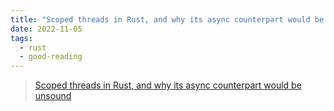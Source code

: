 ```yaml
---
title: "Scoped threads in Rust, and why its async counterpart would be unsound"
date: 2022-11-05
tags:
  - rust
  - good-reading
---
```


> [Scoped threads in Rust, and why its async counterpart would be unsound](https://wishawa.github.io/posts/thread-scoped-async/)
